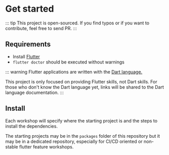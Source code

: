 # Get started

::: tip
This project is open-sourced. If you find typos or if you want to contribute, feel free to send PR.
:::

## Requirements

- Install [Flutter](https://flutter.dev/docs/get-started/install)
- `flutter doctor` should be executed without warnings

::: warning
Flutter applications are written with the [Dart language.](https://dart.dev/guides/language/language-tour)

This project is only focused on providing Flutter skills, not Dart skills. For those who don't know the Dart language yet, links will be shared to the Dart language documentation.
:::

## Install

Each workshop will specify where the starting project is and the steps to install the dependencies.

The starting projects may be in the `packages` folder of this repository but it may be in a dedicated repository, especially for CI/CD oriented or non-stable flutter feature workshops.
